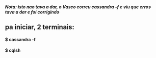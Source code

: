 ##### Nota: isto nao tava a dar, o Vasco correu cassandra -f e viu que erros tava a dar e foi corrigindo
## pa iniciar, 2 terminais:
#### $ cassandra -f
#### $ cqlsh

